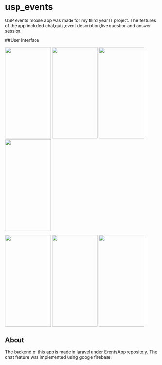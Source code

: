 # usp_events

USP events mobile app was made for my third year IT project. The features of the app included chat,quiz,event description,live question and answer session. 

##User Interface

<p>
<img src="https://user-images.githubusercontent.com/89639206/145370057-e91a6d24-b440-4d6a-9b04-24fc3d3c908f.png" width="150" height="300">
<img src="https://user-images.githubusercontent.com/89639206/145370096-72422676-3780-4589-944b-fe17bd3975e7.png" width="150" height="300">
<img src="https://user-images.githubusercontent.com/89639206/145370124-47afd352-af83-4153-ac2f-cb7f6057d6dc.png" width="150" height="300">
<img src="https://user-images.githubusercontent.com/89639206/145370168-d427c614-05f1-4d1b-a191-5f392fdeb976.png" width="150" height="300">
</p>
<p>
<img src="https://user-images.githubusercontent.com/89639206/145370173-9431290a-d3f6-4fae-9214-72cb487860b2.png" width="150" height="300">
<img src="https://user-images.githubusercontent.com/89639206/145370176-d2187384-d231-467f-a4df-811f1d620f36.png" width="150" height="300">
<img src="https://user-images.githubusercontent.com/89639206/145370178-1810b734-cb2f-449a-8180-d3fac1d2a310.jpg" width="150" height="300">
</p>

## About
The backend of this app is made in laravel under EventsApp repository. The chat feature was implemented using google firebase. 
